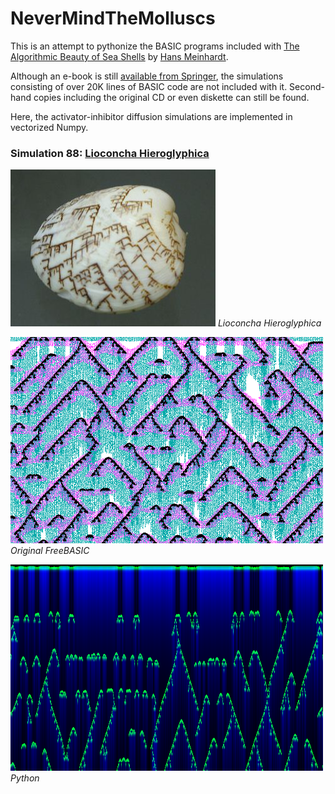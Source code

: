 # NeverMindTheMolluscs

This is an attempt to pythonize the BASIC programs included with
[The Algorithmic Beauty of Sea Shells](https://doi.org/10.1007/978-3-662-03617-4) by
[Hans Meinhardt](https://www.eb.tuebingen.mpg.de/emeriti/hans-meinhardt).

Although an e-book is still [available from Springer](https://www.springer.com/gb/book/9783540921417), the simulations consisting of over 20K lines of BASIC code are not included with it. Second-hand copies including the original CD or even diskette can still be found.

Here, the activator-inhibitor diffusion simulations are implemented in vectorized Numpy.



### Simulation 88: [Lioconcha Hieroglyphica](https://en.wikipedia.org/wiki/Lioconcha_hieroglyphica)

![Lioconcha Hieroglyphica](/img/lioconcha_hieroglyphica.png)
*Lioconcha Hieroglyphica*

![Lioconcha Hieroglyphica in FreeBASIC](/img/sp_88.png)
*Original FreeBASIC*

![Lioconcha Hieroglyphica in Python](/img/nmtm_88.png)
*Python*


